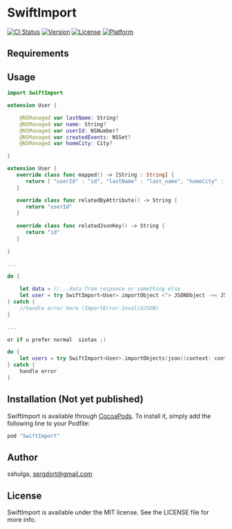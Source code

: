 # SwiftImport

[![CI Status](http://img.shields.io/travis/sshulga/SwiftImport.svg?style=flat)](https://travis-ci.org/sshulga/SwiftImport)
[![Version](https://img.shields.io/cocoapods/v/SwiftImport.svg?style=flat)](http://cocoapods.org/pods/SwiftImport)
[![License](https://img.shields.io/cocoapods/l/SwiftImport.svg?style=flat)](http://cocoapods.org/pods/SwiftImport)
[![Platform](https://img.shields.io/cocoapods/p/SwiftImport.svg?style=flat)](http://cocoapods.org/pods/SwiftImport)

## Requirements

## Usage

```swift
import SwiftImport

extension User {

    @NSManaged var lastName: String?
    @NSManaged var name: String?
    @NSManaged var userId: NSNumber?
    @NSManaged var createdEvents: NSSet?
    @NSManaged var homeCity: City?

}

extension User {
   override class func mapped() -> [String : String] {
      return [ "userId" : "id", "lastName" : "last_name", "homeCity" : "home_city", "createdEvents" : "events"]
   }

   override class func relatedByAttribute() -> String {
      return "userId"
   }
   
   override class func relatedJsonKey() -> String {
      return "id"
   }
   
}

...

do {

    let data = //...data from responce or something else
    let user = try SwiftImport<User>.importObject <^> JSONObject -<< JSONObjectWithData -<< data <*> context
} catch {
	//handle error here (ImportError.InvalidJSON)
}

...

or if u prefer normal  sintax ;)

do {
    let users = try SwiftImport<User>.importObjects(json)(context: context)
} catch {
	handle error
}

```

## Installation (Not yet published)

SwiftImport is available through [CocoaPods](http://cocoapods.org). To install
it, simply add the following line to your Podfile:

```ruby
pod "SwiftImport"
```

## Author

sshulga, sergdort@gmail.com

## License

SwiftImport is available under the MIT license. See the LICENSE file for more info.
